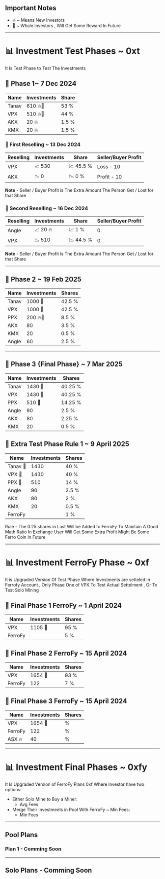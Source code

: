## Important Notes

- 🔥 ~ Means New Investors
- 🐋 ~ Whale Investors , Will Get Some Reward In Future

---

# 📊 Investment Test Phases ~ 0xt

It Is Test Phase to Test The Investments

## 🌟 Phase 1~ 7 Dec 2024 
| Name   | Investments | Share     |
|--------|-------------|-----------|
| Tanav  | 610 🔥🐋  | 53 %    |
| VPX    | 510 🔥🐋  | 44 %    |
| AKX    | 20  🔥    | 1.5 %   |
| KMX    | 20  🔥    | 1.5 %   |

### 🎯 First Reselling ~ 13 Dec 2024
| Reselling | Investments | Share      | Seller/Buyer Profit |
|-----------|-------------|------------|---------------------|
| VPX       | 📈 530    | 📈 45.5 %| Loss - 10         |
| AKX       | 📉 0      | 📉 0 %   | Profit - 10       |

**Note** - Seller / Buyer Profit is The Extra Amount The Person Get / Lost for that Share

### 🎯 Second Reselling ~ 16 Dec 2024
| Reselling | Investments | Share      | Seller/Buyer Profit |
|-----------|-------------|------------|---------------------|
| Angle     | 📈 20 🔥  | 📈 1 %   | 0                   |
| VPX       | 📉 510    | 📉 44.5 %| 0                   |

**Note** - Seller / Buyer Profit is The Extra Amount The Person Get / Lost for that Share

---

## 🌟 Phase 2 ~ 19 Feb 2025
| Name   | Investments | Shares     |
|--------|-------------|------------|
| Tanav  | 1000 🐋   | 42.5 %   |
| VPX    | 1000 🐋   | 42.5 %   |
| PPX    | 200 🔥🐋  | 8.5 %    |
| AKX    | 80        | 3.5 %    |
| KMX    | 20        | 0.5 %    |
| Angle  | 60        | 2.5 %    |

---

## 🌟 Phase 3 {Final Phase} ~ 7 Mar 2025
| Name   | Investments | Shares     |
|--------|-------------|------------|
| Tanav  | 1430 🐋   | 40.25 %  |
| VPX    | 1430 🐋   | 40.25 %  |
| PPX    | 510 🐋    | 14.25 %  |
| Angle  | 90        | 2.5 %    |
| AKX    | 80        | 2.25 %   |
| KMX    | 20        | 0.5 %    |

## 🌟 Extra Test Phase Rule 1 ~ 9 April 2025
|      Name    | Investments | Shares    |
|--------------|-------------|-----------|
| Tanav  🐋  | 1430      | 40 %    |
| VPX    🐋  | 1430      | 40 %    |
| PPX     🐋 | 510       | 14 %    |
| Angle        | 90        | 2.5 %   |
| AKX        | 80        | 2 %     |
| KMX          | 20        | 0.5 %   |
| FerroFy      |             | 1 %     |

Rule - The 0.25 shares in Last Will be Added to FerroFy To Maintain A Good Math Ratio In Exchange User Will Get Some Extra Profit Might Be Some Ferro Coin In Future

---

# 📊 Investment FerroFy Phase ~ 0xf

It is Upgraded Version Of Test Phase Where Investments are setteled In Ferrofy Account , Only Phase One of VPX To Test Actual Settelment , Or To Test Solo Mining

## 🌟 Final Phase 1 FerroFy ~ 1 April 2024
| Name     | Investments | Shares    |
|----------|-------------|-----------|
| VPX      | 1105 🐋   | 95 %    |
| FerroFy  |             | 5 %     |

## 🌟 Final Phase 2 FerroFy ~ 15 April 2024

| Name     | Investments | Shares    |
|----------|-------------|-----------|
| VPX      | 1654 🐋     | 93 %     |
| FerroFy  |     122   | 7 %      |

## 🌟 Final Phase 3 FerroFy ~ 15 April 2024

| Name     | Investments | Shares    |
|----------|-------------|-----------|
| VPX      | 1654 🐋     |  %    |
| FerroFy  |     122  |  %    |
| ASX 🔥   |     40  |  %    |


---

# 📊 Investment Final Phases ~ 0xfy

It Is Upgraded Version of FerroFy Plans 0xf Where Investor have two options:
- Either Solo Mine to Buy a Miner:
  - Avg Fees
- Merge Their Investments in Pool With FerroFy ~ Min Fees:
  - Min Fees

---

## Pool Plans

### Plan 1 - Comming Soon

---

## Solo Plans - Comming Soon


